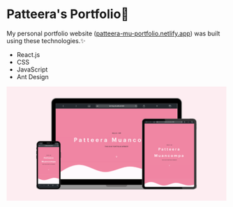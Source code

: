 # Patteera's Portfolio🎉

My personal portfolio website ([patteera-mu-portfolio.netlify.app](https://patteera-mu-portfolio.netlify.app/)) was built using these technologies.✨

* React.js
* CSS
* JavaScript
* Ant Design

![](src/assets/images/project_portfolio.png)
